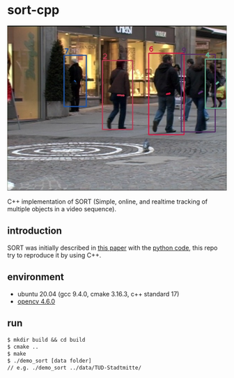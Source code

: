 # sort-cpp
![avatar](data/tracking.jpg)

C++ implementation of SORT (Simple, online, and realtime tracking of multiple objects in a video sequence).

## introduction

SORT was initially described in [this paper](http://arxiv.org/abs/1602.00763) with the [python code](https://github.com/abewley/sort), this repo try to reproduce it by using C++.

## environment
* ubuntu 20.04 (gcc 9.4.0, cmake 3.16.3, c++ standard 17)
* [opencv 4.6.0](https://github.com/opencv/opencv/releases/tag/4.6.0)

## run
````shell
$ mkdir build && cd build
$ cmake ..
$ make
$ ./demo_sort [data folder]
// e.g. ./demo_sort ../data/TUD-Stadtmitte/
````
